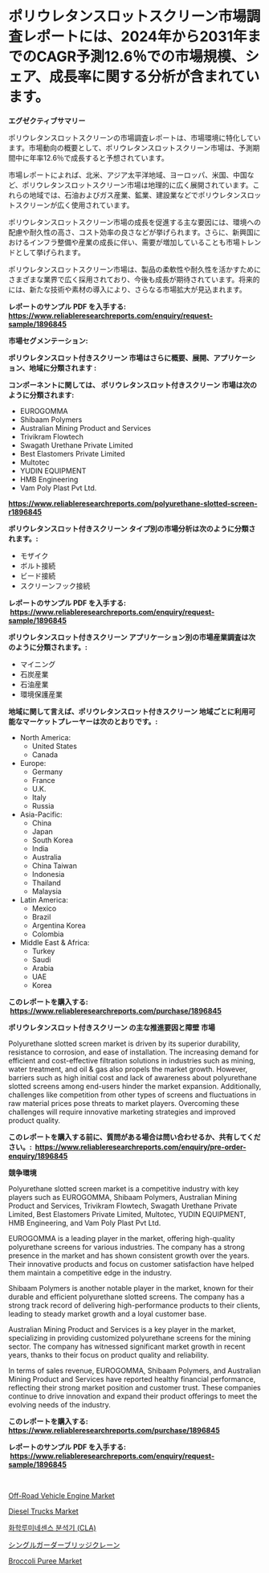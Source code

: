 <p><h1>ポリウレタンスロットスクリーン市場調査レポートには、2024年から2031年までのCAGR予測12.6％での市場規模、シェア、成長率に関する分析が含まれています。</h1></p><p><strong>エグゼクティブサマリー</strong></p>
<p><p>ポリウレタンスロットスクリーンの市場調査レポートは、市場環境に特化しています。市場動向の概要として、ポリウレタンスロットスクリーン市場は、予測期間中に年率12.6％で成長すると予想されています。</p><p>市場レポートによれば、北米、アジア太平洋地域、ヨーロッパ、米国、中国など、ポリウレタンスロットスクリーン市場は地理的に広く展開されています。これらの地域では、石油およびガス産業、鉱業、建設業などでポリウレタンスロットスクリーンが広く使用されています。</p><p>ポリウレタンスロットスクリーン市場の成長を促進する主な要因には、環境への配慮や耐久性の高さ、コスト効率の良さなどが挙げられます。さらに、新興国におけるインフラ整備や産業の成長に伴い、需要が増加していることも市場トレンドとして挙げられます。</p><p>ポリウレタンスロットスクリーン市場は、製品の柔軟性や耐久性を活かすためにさまざまな業界で広く採用されており、今後も成長が期待されています。将来的には、新たな技術や素材の導入により、さらなる市場拡大が見込まれます。</p></p>
<p><strong>レポートのサンプル PDF を入手する: <a href="https://www.reliableresearchreports.com/enquiry/request-sample/1896845">https://www.reliableresearchreports.com/enquiry/request-sample/1896845</a></strong></p>
<p><strong>市場セグメンテーション:</strong></p>
<p><strong> ポリウレタンスロット付きスクリーン 市場はさらに概要、展開、アプリケーション、地域に分類されます :</strong></p>
<p><strong>コンポーネントに関しては、 ポリウレタンスロット付きスクリーン 市場は次のように分類されます: &nbsp;</strong></p>
<p><ul><li>EUROGOMMA</li><li>Shibaam Polymers</li><li>Australian Mining Product and Services</li><li>Trivikram Flowtech</li><li>Swagath Urethane Private Limited</li><li>Best Elastomers Private Limited</li><li>Multotec</li><li>YUDIN EQUIPMENT</li><li>HMB Engineering</li><li>Vam Poly Plast Pvt Ltd.</li></ul></p>
<p><strong><a href="https://www.reliableresearchreports.com/polyurethane-slotted-screen-r1896845">https://www.reliableresearchreports.com/polyurethane-slotted-screen-r1896845</a></strong></p>
<p><strong> ポリウレタンスロット付きスクリーン タイプ別の市場分析は次のように分類されます。:</strong></p>
<p><ul><li>モザイク</li><li>ボルト接続</li><li>ビード接続</li><li>スクリーンフック接続</li></ul></p>
<p><strong>レポートのサンプル PDF を入手する: &nbsp;<a href="https://www.reliableresearchreports.com/enquiry/request-sample/1896845">https://www.reliableresearchreports.com/enquiry/request-sample/1896845</a></strong></p>
<p><strong> ポリウレタンスロット付きスクリーン アプリケーション別の市場産業調査は次のように分類されます。:</strong></p>
<p><ul><li>マイニング</li><li>石炭産業</li><li>石油産業</li><li>環境保護産業</li></ul></p>
<p><strong>地域に関して言えば、ポリウレタンスロット付きスクリーン 地域ごとに利用可能なマーケットプレーヤーは次のとおりです。:</strong></p>
<p><ul>
    <li>
        North America:
        <ul>
            <li>United States</li>
            <li>Canada</li>
        </ul>
    </li>
    <li>
        Europe:
        <ul>
            <li>Germany</li>
            <li>France</li>
            <li>U.K.</li>
            <li>Italy</li>
            <li>Russia</li>
        </ul>
    </li>
    <li>
        Asia-Pacific:
        <ul>
            <li>China</li>
            <li>Japan</li>
            <li>South Korea</li>
            <li>India</li>
            <li>Australia</li>
            <li>China Taiwan</li>
            <li>Indonesia</li>
            <li>Thailand</li>
            <li>Malaysia</li>
        </ul>
    </li>
    <li>
        Latin America:
        <ul>
            <li>Mexico</li>
            <li>Brazil</li>
            <li>Argentina Korea</li>
            <li>Colombia</li>
        </ul>
    </li>
    <li>
        Middle East & Africa:
        <ul>
            <li>Turkey</li>
            <li>Saudi</li>
            <li>Arabia</li>
            <li>UAE</li>
            <li>Korea</li>
        </ul>
    </li>
    </ul></p>
<p><strong>このレポートを購入する: &nbsp;<a href="https://www.reliableresearchreports.com/purchase/1896845">https://www.reliableresearchreports.com/purchase/1896845</a></strong></p>
<p><strong>ポリウレタンスロット付きスクリーン の主な推進要因と障壁 市場</strong></p>
<p><p>Polyurethane slotted screen market is driven by its superior durability, resistance to corrosion, and ease of installation. The increasing demand for efficient and cost-effective filtration solutions in industries such as mining, water treatment, and oil & gas also propels the market growth. However, barriers such as high initial cost and lack of awareness about polyurethane slotted screens among end-users hinder the market expansion. Additionally, challenges like competition from other types of screens and fluctuations in raw material prices pose threats to market players. Overcoming these challenges will require innovative marketing strategies and improved product quality.</p></p>
<p><strong>このレポートを購入する前に、質問がある場合は問い合わせるか、共有してください。:&nbsp; <a href="https://www.reliableresearchreports.com/enquiry/pre-order-enquiry/1896845">https://www.reliableresearchreports.com/enquiry/pre-order-enquiry/1896845</a></strong></p>
<p><strong>競争環境</strong></p>
<p><p>Polyurethane slotted screen market is a competitive industry with key players such as EUROGOMMA, Shibaam Polymers, Australian Mining Product and Services, Trivikram Flowtech, Swagath Urethane Private Limited, Best Elastomers Private Limited, Multotec, YUDIN EQUIPMENT, HMB Engineering, and Vam Poly Plast Pvt Ltd.</p><p>EUROGOMMA is a leading player in the market, offering high-quality polyurethane screens for various industries. The company has a strong presence in the market and has shown consistent growth over the years. Their innovative products and focus on customer satisfaction have helped them maintain a competitive edge in the industry.</p><p>Shibaam Polymers is another notable player in the market, known for their durable and efficient polyurethane slotted screens. The company has a strong track record of delivering high-performance products to their clients, leading to steady market growth and a loyal customer base.</p><p>Australian Mining Product and Services is a key player in the market, specializing in providing customized polyurethane screens for the mining sector. The company has witnessed significant market growth in recent years, thanks to their focus on product quality and reliability.</p><p>In terms of sales revenue, EUROGOMMA, Shibaam Polymers, and Australian Mining Product and Services have reported healthy financial performance, reflecting their strong market position and customer trust. These companies continue to drive innovation and expand their product offerings to meet the evolving needs of the industry.</p></p>
<p><strong>このレポートを購入する: &nbsp; <a href="https://www.reliableresearchreports.com/purchase/1896845">https://www.reliableresearchreports.com/purchase/1896845</a></strong></p>
<p><strong>レポートのサンプル PDF を入手する: &nbsp;<a href="https://www.reliableresearchreports.com/enquiry/request-sample/1896845">https://www.reliableresearchreports.com/enquiry/request-sample/1896845</a></strong><strong></strong></p>
<p>&nbsp;</p>
<p><p><a href="https://github.com/jerrycopelandthomaswsqd8q/Market-Research-Report-List-3/blob/main/off-road-vehicle-engine-market.md">Off-Road Vehicle Engine Market</a></p><p><a href="https://github.com/yoshih12/Market-Research-Report-List-3/blob/main/diesel-trucks-market.md">Diesel Trucks Market</a></p><p><a href="https://github.com/plelbej847484502/Market-Research-Report-List-2/blob/main/5496473107413.md">화학루미네센스 분석기 (CLA)</a></p><p><a href="https://github.com/DwightHuels1/Market-Research-Report-List-1/blob/main/1011203112560.md">シングルガーダーブリッジクレーン</a></p><p><a href="https://issuu.com/reportprime-2/docs/broccoli-puree-market-size-2030.pptx">Broccoli Puree Market</a></p></p>
